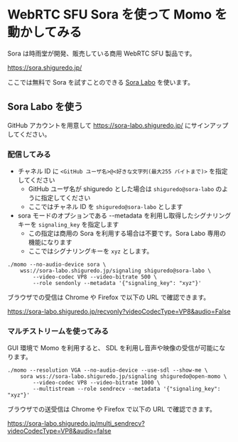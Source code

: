 # WebRTC SFU Sora を使って Momo を動かしてみる

Sora は時雨堂が開発、販売している商用 WebRTC SFU 製品です。

https://sora.shiguredo.jp/

ここでは無料で Sora を試すことのできる [Sora Labo](https://sora-labo.shiguredo.jp/) を使います。

## Sora Labo を使う

GitHub アカウントを用意して https://sora-labo.shiguredo.jp/ にサインアップしてください。

### 配信してみる

- チャネル ID に `<GitHub ユーザ名>@<好きな文字列(最大255 バイトまで)>` を指定してください
    - GitHub ユーザ名が shiguredo とした場合は `shiguredo@sora-labo` のように指定してください
    - ここではチャネル ID を `shiguredo@sora-labo` とします
- sora モードのオプションである --metadata を利用し取得したシグナリングキーを `signaling_key` を指定します
    - この指定は商用の Sora を利用する場合は不要です。Sora Labo 専用の機能になります
    - ここではシグナリングキーを `xyz` とします。

```shell
./momo --no-audio-device sora \
    wss://sora-labo.shiguredo.jp/signaling shiguredo@sora-labo \
        --video-codec VP8 --video-bitrate 500 \
        --role sendonly --metadata '{"signaling_key": "xyz"}'
```

ブラウザでの受信は Chrome や Firefox で以下の URL で確認できます。

https://sora-labo.shiguredo.jp/recvonly?videoCodecType=VP8&audio=False

### マルチストリームを使ってみる

GUI 環境で Momo を利用すると、 SDL を利用し音声や映像の受信が可能になります。

```shell
./momo --resolution VGA --no-audio-device --use-sdl --show-me \
    sora wss://sora-labo.shiguredo.jp/signaling shiguredo@open-momo \
        --video-codec VP8 --video-bitrate 1000 \
        --multistream --role sendrecv --metadata '{"signaling_key": "xyz"}'
```

ブラウザでの送受信は Chrome や Firefox で以下の URL で確認できます。

https://sora-labo.shiguredo.jp/multi_sendrecv?videoCodecType=VP8&audio=false

